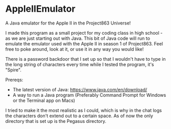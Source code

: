 # AppleIIEmulator
A Java emulator for the Apple II in the Project863 Universe!

I made this program as a small project for my coding class in high school - as we are just starting out with Java. This bit of Java code will run to emulate the emulator used with the Apple II in season 1 of Project863. 
  Feel free to poke around, look at it, or use it in any way you would like!

There is a password backdoor that I set up so that I wouldn't have to type in the long string of characters every time while I tested the program, it's "Spire".

Prereqs:
  - The latest version of Java: https://www.java.com/en/download/
  - A way to run a Java program (Preferably Command Prompt for Windows or the Terminal app on Macs)

I tried to make it the most realistic as I could, which is why in the chat logs the characters don't extend out to a certain space. As of now the only directory
  that is set up is the Pegasus directory.
